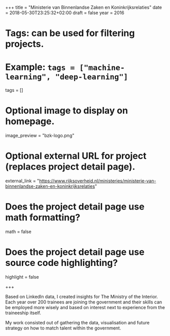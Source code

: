 +++
title = "Ministerie van Binnenlandse Zaken en Koninkrijksrelaties"
date = 2018-05-30T23:25:32+02:00
draft = false
year = 2016 

# Tags: can be used for filtering projects.
# Example: `tags = ["machine-learning", "deep-learning"]`
tags = []

# Optional image to display on homepage.
image_preview = "bzk-logo.png"

# Optional external URL for project (replaces project detail page).
external_link = "https://www.rijksoverheid.nl/ministeries/ministerie-van-binnenlandse-zaken-en-koninkrijksrelaties"

# Does the project detail page use math formatting?
math = false

# Does the project detail page use source code highlighting?
highlight = false

+++

Based on LinkedIn data, I created insights for The Ministry of the Interior. Each year over 200 trainees are joining the government and their skills can be employed more wisely and based on interest next to experience from the traineeship itself. 

My work consisted out of gathering the data, visualisation and future strategy on how to match talent within the government.
